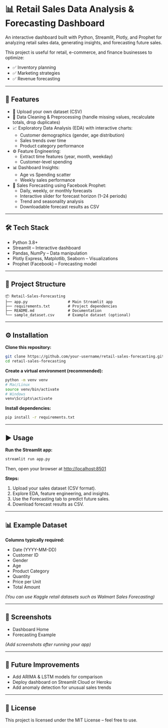 # 📊 Retail Sales Data Analysis & Forecasting Dashboard

An interactive dashboard built with Python, Streamlit, Plotly, and Prophet for analyzing retail sales data, generating insights, and forecasting future sales.

This project is useful for retail, e-commerce, and finance businesses to optimize:
- ✅ Inventory planning
- ✅ Marketing strategies
- ✅ Revenue forecasting

---

## 🚀 Features

- 📂 Upload your own dataset (CSV)
- 🔹 Data Cleaning & Preprocessing (handle missing values, recalculate totals, drop duplicates)
- 📈 Exploratory Data Analysis (EDA) with interactive charts:
  - Customer demographics (gender, age distribution)
  - Sales trends over time
  - Product category performance
- ⚙️ Feature Engineering:
  - Extract time features (year, month, weekday)
  - Customer-level spending
- 📊 Dashboard Insights:
  - Age vs Spending scatter
  - Weekly sales performance
- 🔮 Sales Forecasting using Facebook Prophet:
  - Daily, weekly, or monthly forecasts
  - Interactive slider for forecast horizon (1–24 periods)
  - Trend and seasonality analysis
  - Downloadable forecast results as CSV

---

## 🛠️ Tech Stack

- Python 3.8+
- Streamlit – Interactive dashboard
- Pandas, NumPy – Data manipulation
- Plotly Express, Matplotlib, Seaborn – Visualizations
- Prophet (Facebook) – Forecasting model

---

## 📂 Project Structure

```
📦 Retail-Sales-Forecasting
├── app.py                  # Main Streamlit app
├── requirements.txt        # Project dependencies
├── README.md               # Documentation
└── sample_dataset.csv      # Example dataset (optional)
```

---

## ⚙️ Installation

**Clone this repository:**
```bash
git clone https://github.com/your-username/retail-sales-forecasting.git
cd retail-sales-forecasting
```

**Create a virtual environment (recommended):**
```bash
python -m venv venv
# Mac/Linux
source venv/bin/activate
# Windows
venv\Scripts\activate
```

**Install dependencies:**
```bash
pip install -r requirements.txt
```

---

## ▶️ Usage

**Run the Streamlit app:**
```bash
streamlit run app.py
```

Then, open your browser at [http://localhost:8501](http://localhost:8501)

**Steps:**
1. Upload your sales dataset (CSV format).
2. Explore EDA, feature engineering, and insights.
3. Use the Forecasting tab to predict future sales.
4. Download forecast results as CSV.

---

## 📊 Example Dataset

**Columns typically required:**
- Date (YYYY-MM-DD)
- Customer ID
- Gender
- Age
- Product Category
- Quantity
- Price per Unit
- Total Amount

*(You can use Kaggle retail datasets such as Walmart Sales Forecasting)*

---

## 📸 Screenshots

- Dashboard Home
- Forecasting Example

*(Add screenshots after running your app)*

---

## 📌 Future Improvements

- Add ARIMA & LSTM models for comparison
- Deploy dashboard on Streamlit Cloud or Heroku
- Add anomaly detection for unusual sales trends

---

## 📄 License

This project is licensed under the MIT License – feel free to use.
